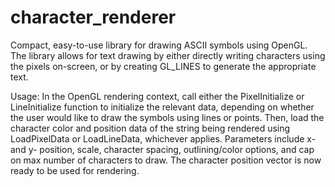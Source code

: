 # character_renderer
Compact, easy-to-use library for drawing ASCII symbols using OpenGL.
The library allows for text drawing by either directly writing characters using the pixels on-screen,
or by creating GL_LINES to generate the appropriate text.

Usage:
In the OpenGL rendering context, call either the PixelInitialize or LineInitialize function
to initialize the relevant data, depending on whether the user would like to draw the symbols
using lines or points. Then, load the character color and position data of the string being
rendered using LoadPixelData or LoadLineData, whichever applies. Parameters include x- and y-
position, scale, character spacing, outlining/color options, and cap on max number of characters
to draw. The character position vector is now ready to be used for rendering.
